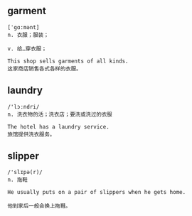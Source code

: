 ## garment
```
[ˈgɑ:mənt]
n. 衣服；服装；

v. 给…穿衣服；

This shop sells garments of all kinds.
这家商店销售各式各样的衣服。
```

## laundry
```
/'lɔːndri/
n. 洗衣物的活；洗衣店；要洗或洗过的衣服

The hotel has a laundry service.
旅馆提供洗衣服务。
```

## slipper
```
/'slɪpə(r)/
n. 拖鞋

He usually puts on a pair of slippers when he gets home.

他到家后一般会换上拖鞋。
```